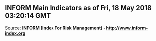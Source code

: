 ## INFORM Main Indicators as of Fri, 18 May 2018 03:20:14 GMT

Source: **INFORM (Index For Risk Management) - http://www.inform-index.org**